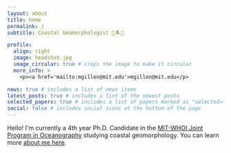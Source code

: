 ```yaml
---
layout: about
title: home
permalink: /
subtitle: Coastal Geomorphologist 🌊🏝️🪸

profile:
  align: right
  image: headshot.jpg
  image_circular: true # crops the image to make it circular
  more_info: >
    <p><a href='mailto:mgillen@mit.edu'>mgillen@mit.edu</p>

news: true # includes a list of news items
latest_posts: true # includes a list of the newest posts
selected_papers: true # includes a list of papers marked as "selected={true}"
social: false # includes social icons at the bottom of the page
---
```


Hello! I'm currently a 4th year Ph.D. Candidate in the [MIT-WHOI Joint Program in Oceanography](https://mit.whoi.edu) studying coastal geomorphology. You can learn more [about me here](/aboutme).
